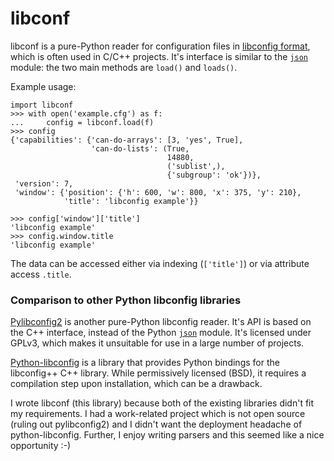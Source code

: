 libconf
=======

libconf is a pure-Python reader for configuration files in [libconfig
format][fmt], which is often used in C/C++ projects. It's interface is similar
to the [`json`][json] module: the two main methods are `load()` and `loads()`.

Example usage:

    import libconf
    >>> with open('example.cfg') as f:
    ...     config = libconf.load(f)
    >>> config
    {'capabilities': {'can-do-arrays': [3, 'yes', True],
                      'can-do-lists': (True,
                                       14880,
                                       ('sublist',),
                                       {'subgroup': 'ok'})},
     'version': 7,
     'window': {'position': {'h': 600, 'w': 800, 'x': 375, 'y': 210},
                'title': 'libconfig example'}}

    >>> config['window']['title']
    'libconfig example'
    >>> config.window.title
    'libconfig example'

The data can be accessed either via indexing (`['title']`) or via attribute
access `.title`.

### Comparison to other Python libconfig libraries

[Pylibconfig2][] is another pure-Python libconfig reader. It's API
is based on the C++ interface, instead of the Python [`json`][json] module.
It's licensed under GPLv3, which makes it unsuitable for use in a large number
of projects.

[Python-libconfig][] is a library that provides Python bindings for the
libconfig++ C++ library. While permissively licensed (BSD), it requires a
compilation step upon installation, which can be a drawback.

I wrote libconf (this library) because both of the existing libraries didn't
fit my requirements. I had a work-related project which is not open source
(ruling out pylibconfig2) and I didn't want the deployment headache of
python-libconfig. Further, I enjoy writing parsers and this seemed like a nice
opportunity :-)

[fmt]: http://www.hyperrealm.com/libconfig/libconfig_manual.html#Configuration-Files
[json]: https://docs.python.org/3/library/json.html
[Pylibconfig2]: https://github.com/heinzK1X/pylibconfig2
[Python-libconfig]: https://github.com/cnangel/python-libconfig
